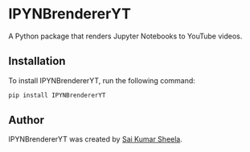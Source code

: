# IPYNBrendererYT

A Python package that renders Jupyter Notebooks to YouTube videos.

## Installation

To install IPYNBrendererYT, run the following command:

```bash
pip install IPYNBrendererYT
```

## Author

IPYNBrendererYT was created by [Sai Kumar Sheela](https://pypi.org/project/IPYNBrendererYT/0.0.5/).


